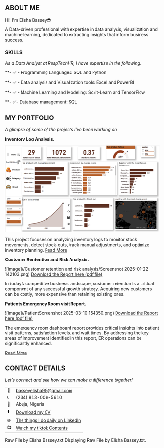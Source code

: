 
<!--Section 1: Introduce your self-->
## ABOUT ME
Hi! I'm Elisha Bassey😎

A Data-driven professional with expertise in data analysis, visualization and machine learning, dedicated to extracting insights that inform business success.


<!--Mention your top/relevant skills here - core and soft skills-->
### SKILLS

*As a Data Analyst at RespTechHR, I have expertise in the following.*

**- ✅ - Programming Languages: SQL and Python
          
**- ✅ - Data analysis and Visualization tools: Excel and PowerBI

**- ✅ - Machine Learning and Modeling: Sckit-Learn and TensorFlow 

**- ✅- Database management: SQL


<!--Section 2: List 3-4 key projects-->
## MY PORTFOLIO 

*A glimpse of some of the projects I've been working on.*

**Inventory Log Analysis.**

![image](/powerbi/savvyEcomdashboard.png)

This project focuses on analyzing inventory logs to monitor stock movements, detect stock-outs, track manual adjustments, and optimize inventory planning.
[Read More](https://github.com/Elice99/inventory-log-analysis-.git)

**Customer Rentention and Risk Analysis.**

![image](/Customer retention and risk analysis/Screenshot 2025-01-22 142103.png)
<a href="Customer Retention and risk analysis.pdf">Download the Report here (pdf file)</a>

In today’s competitive business landscape, customer retention is a critical component of any successful growth strategy. Acquiring new customers can be costly, more expensive than retaining existing ones.



**Patients Emergency Room visit Report.**

![image](/PatientScreenshot 2025-03-10 154350.png)
<a href="PatientERvisit report.pdf">Download the Report here (pdf file)</a>

The emergency room dashboard report provides critical insights into patient visit patterns, satisfaction levels, and wait times. By addressing the key areas of improvement identified in this report, ER operations can be significantly enhanced.

[Read More](https://www.linkedin.com/pulse/patients-emergency-room-visit-report-elice-bassey-gqeff)


## CONTACT DETAILS

*Let’s connect and see how we can make a difference together!*
<table>
  <tbody>
    <tr>
      <td>📧</td>
      <td><a href="mailto:basseyelisha99@gmail.com">basseyelisha99@gmail.com</a></td>
    </tr>
    <tr>
      <td>📞</td>
      <td>(234) 813-006-5610</td>
    </tr>
    <tr>
      <td>📍</td>
      <td>Abuja, Nigeria</td>
    </tr>
    <tr>
      <td>⬇️</td>
      <td><a href="Data Analytics Resume.pdf">Download my CV</a></td>
    </tr>
    <tr>
      <td>🌐</td>
      <td><a href="https://linkedin.com/in/elisha-bassey">The things I do daily on LinkedIn</a></td>       
    </tr>
    <tr>
      <td>📺</td>
      <td><a href="http://tiktok.com/@elice_d_analyst">Watch my tiktok Contents</a></td>
    </tr>
  </tbody>
</table>

   




Raw File by Elisha Bassey.txt
Displaying Raw File by Elisha Bassey.txt.
